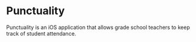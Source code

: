 Punctuality
===========

Punctuality is an iOS application that allows grade school teachers to keep track of student attendance.